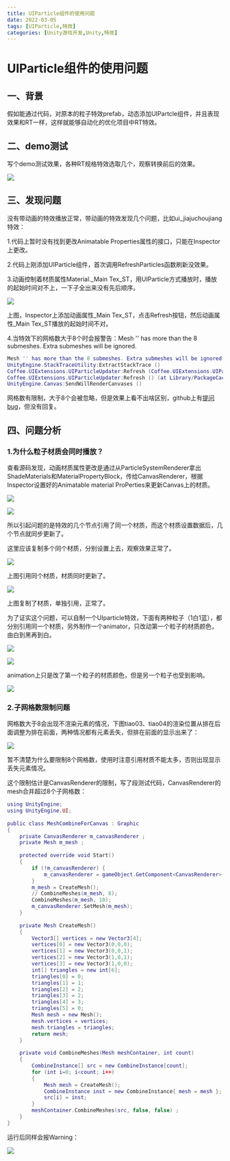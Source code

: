 ```yaml
---
title: UIParticle组件的使用问题
date: 2022-03-05
tags: [UIParticle,特效]
categories: [Unity游戏开发,Unity,特效]
---
```




# UIParticle组件的使用问题

## 一、背景

假如能通过代码，对原本的粒子特效prefab，动态添加UIPartcle组件，并且表现效果和RT一样，这样就能够自动化的优化项目中RT特效。

<!-- more -->
## 二、demo测试

写个demo测试效果，各种RT规格特效选取几个，观察转换前后的效果。

![](UIParticle组件的使用问题/uiparticleCompare.gif)

## 三、发现问题

没有带动画的特效播放正常，带动画的特效发现几个问题，比如ui\_jiajuchoujiang特效：

1.代码上暂时没有找到更改Animatable Properties属性的接口，只能在Inspector上更改。

2.代码上刚添加UIParticle组件，首次调用RefreshParticles函数刷新没效果。

3.动画控制着材质属性Material.\_Main Tex\_ST，用UIParticle方式播放时，播放的起始时间对不上，一下子全出来没有先后顺序。

![](UIParticle组件的使用问题/anim3__eYFZGZolQ.gif)

上图，Inspector上添加动画属性\_Main Tex\_ST，点击Refresh按钮，然后动画属性\_Main Tex\_ST播放的起始时间不对。

4.当特效下的网格数大于8个时会报警告：Mesh '' has more than the 8 submeshes. Extra submeshes will be ignored.

```lua
Mesh '' has more than the 8 submeshes. Extra submeshes will be ignored.
UnityEngine.StackTraceUtility:ExtractStackTrace ()
Coffee.UIExtensions.UIParticleUpdater:Refresh (Coffee.UIExtensions.UIParticle) (at Library/PackageCache/com.coffee.ui-particle@5a8f1263ef/Scripts/UIParticleUpdater.cs:85)
Coffee.UIExtensions.UIParticleUpdater:Refresh () (at Library/PackageCache/com.coffee.ui-particle@5a8f1263ef/Scripts/UIParticleUpdater.cs:54)
UnityEngine.Canvas:SendWillRenderCanvases ()
```

网格数有限制，大于8个会被忽略，但是效果上看不出啥区别，github上有[提问bug](https://github.com/mob-sakai/ParticleEffectForUGUI/issues/186 "提问bug")，但没有回复。

## 四、问题分析

### 1.为什么粒子材质会同时播放？

查看源码发现，动画材质属性更改是通过从ParticleSystemRenderer拿出ShadeMaterials和MaterialPropertyBlock，传给CanvasRenderer，根据Inspector设置好的Animatable material ProPerties来更新Canvas上的材质。

![](UIParticle组件的使用问题/image_NcuDmPJzjI.png)

![](UIParticle组件的使用问题/image_ywMcu33ZPf.png)

所以引起问题的是特效的几个节点引用了同一个材质，而这个材质设置数据后，几个节点就同步更新了。

这里应该复制多个同个材质，分别设置上去，观察效果正常了。

![](UIParticle组件的使用问题/anim4_tx9hVKst4O.gif)

上图引用同个材质，材质同时更新了。

![](UIParticle组件的使用问题/anim5_GKfO5IVVAN.gif)

上图复制了材质，单独引用，正常了。

为了证实这个问题，可以自制一个UIparticle特效，下面有两种粒子（1白1蓝），都分别引用同一个材质，另外制作一个animator，只改动第一个粒子的材质颜色，由白到黑再到白。

![](UIParticle组件的使用问题/image_Uj6XZU2I6p.png)

![](UIParticle组件的使用问题/image_67GP1vl5zt.png)

animation上只是改了第一个粒子的材质颜色，但是另一个粒子也受到影响。

![](UIParticle组件的使用问题/anim6_MAvMAv1XJM.gif)

### 2.子网格数限制问题

网格数大于8会出现不渲染元素的情况，下图tiao03、tiao04的渲染位置从排在后面调整为排在前面，两种情况都有元素丢失，但排在前面的显示出来了：

![](UIParticle组件的使用问题/anim2_ocvF-p7l04.gif)

暂不清楚为什么要限制8个网格数，使用时注意引用材质不能太多，否则出现显示丢失元素情况。

这个限制估计是CanvasRenderer的限制，写了段测试代码，CanvasRenderer的mesh合并超过8个子网格数：

```lua
using UnityEngine;
using UnityEngine.UI;
 
public class MeshCombineForCanvas : Graphic
{
    private CanvasRenderer m_canvasRenderer ;
    private Mesh m_mesh ;
 
    protected override void Start()
    {
        if (!m_canvasRenderer) {
            m_canvasRenderer = gameObject.GetComponent<CanvasRenderer>() ?? gameObject.AddComponent<CanvasRenderer>();
        }
        m_mesh = CreateMesh();
        // CombineMeshes(m_mesh, 8);
        CombineMeshes(m_mesh, 10);
        m_canvasRenderer.SetMesh(m_mesh);
    }
 
    private Mesh CreateMesh()
    {
        Vector3[] vertices = new Vector3[4];
        vertices[0] = new Vector3(0,0,0);
        vertices[1] = new Vector3(0,0,1);
        vertices[2] = new Vector3(1,0,1);
        vertices[3] = new Vector3(1,0,0);
        int[] triangles = new int[6];
        triangles[0] = 0;
        triangles[1] = 1;
        triangles[2] = 2;
        triangles[3] = 2;
        triangles[4] = 3;
        triangles[5] = 0;
        Mesh mesh = new Mesh();
        mesh.vertices = vertices;
        mesh.triangles = triangles;
        return mesh;
    }
 
    private void CombineMeshes(Mesh meshContainer, int count)
    {
        CombineInstance[] src = new CombineInstance[count];
        for (int i=0; i<count; i++)
        {
            Mesh mesh = CreateMesh();
            CombineInstance inst = new CombineInstance{ mesh = mesh };
            src[i] = inst;
        }
        meshContainer.CombineMeshes(src, false, false) ;
    }
}
```

运行后同样会报Warning：

![](UIParticle组件的使用问题/image_db_KmLvzYS.png)
